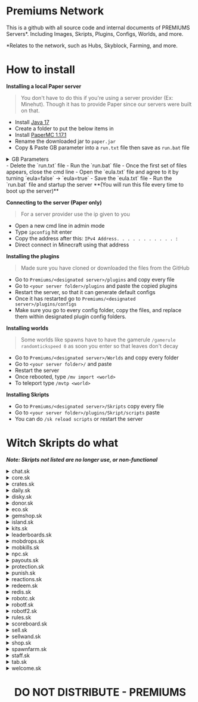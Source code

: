 # Premiums Network
This is a github with all source code and internal documents of PREMIUMS Servers*. Including Images, Skripts, Plugins, Configs, Worlds, and more. 

*Relates to the network, such as Hubs, Skyblock, Farming, and more. 

# How to install
**Installing a local Paper server**
> You don't have to do this if you're using a server provider (Ex: Minehut). Though it has to provide Paper since our servers were built on that. 
- Install [Java 17](https://www.oracle.com/java/technologies/downloads/#java17)
- Create a folder to put the below items in
- Install [PaperMC 1.17.1](https://papermc.io/legacy)
- Rename the downloaded jar to `paper.jar`
- Copy & Paste GB parameter into a `run.txt` file then save as `run.bat` file
<details>
<summary>GB Parameters</summary>

```
1GB Server:
java -Xmx1024M -Xms1024M -jar paper.jar nogui
PAUSE

2GB Server:
java -Xmx2048M -Xms2048M -jar paper.jar nogui
PAUSE

3GB Server:
java -Xmx3072M -Xms3072M -jar paper.jar nogui
PAUSE

4GB Server:
java -Xmx4096M -Xms4096M -jar paper.jar nogui
PAUSE
```
</details>
- Delete the `run.txt` file
- Run the `run.bat` file
- Once the first set of files appears, close the cmd line
- Open the `eula.txt` file and agree to it by turning `eula=false` -> `eula=true`
- Save the `eula.txt` file
- Run the `run.bat` file and startup the server **(You will run this file every time to boot up the server)**

**Connecting to the server (Paper only)**
> For a server provider use the ip given to you
- Open a new cmd line in admin mode
- Type `ipconfig` hit enter
- Copy the address after this: `IPv4 Address. . . . . . . . . . . :`
- Direct connect in Minecraft using that address

**Installing the plugins**
> Made sure you have cloned or downloaded the files from the GitHub
- Go to `Premiums/<designated server>/plugins` and copy every file
- Go to `<your server folder>/plugins` and paste the copied plugins
- Restart the server, so that it can generate default configs
- Once it has restarted go to `Premiums/<designated server>/plugins/configs`
- Make sure you go to every config folder, copy the files, and replace them within designated plugin config folders.

**Installing worlds**
> Some worlds like spawns have to have the gamerule `/gamerule randomtickspeed 0` as soon you enter so that leaves don't decay
- Go to `Premiums/<designated server>/Worlds` and copy every folder
- Go to `<your server folder>/` and paste
- Restart the server
- Once rebooted, type `/mv import <world>`
- To teleport type `/mvtp <world>`

**Installing Skripts** 
- Go to `Premiums/<designated server>/Skripts` copy every file
- Go to `<your server folder>/plugins/Skript/scripts` paste
- You can do `/sk reload scripts` or restart the server

# Witch Skripts do what
***Note: Skripts not listed are no longer use, or non-functional***
<details>
    <summary>chat.sk</summary>
    Formats the chat to include: Ranks, Item formatting ([item]), Player Statics, Pinging, and Message Blocking (Includes set words + Preventing muted players from messaging) 
</details>
<details>
    <summary>core.sk</summary>
    Handles first joins, joins/quits, bossbars, and basic commands such as: `/spawn`, `/tp`, and `/clearlag`
</details>
<details>
    <summary>crates.sk</summary>
    Contains the necessary events and commands to make crates at spawn work. 
</details>
<details>
    <summary>daily.sk</summary>
    A daily reward system for logging on. Uses our DiSky "API" to make sure the player is linked via Discord, and makes sure to give them rewards. 
</details>
<details>
    <summary>disky.sk</summary>
    <pre>You do need to make a bot if not already, and put the API key in from discord development panel </pre>
    This is our DiSky "API". It hosts our bots and connects them to the server. It keeps tracking of linked players, and regular players. It fetches data from Minecraft and presents them on Discord with embeds and or text via commands. There are various commands and discord commands such as: `/link`, `/unlink`, `.link`, `!health`, `!reactions`, `!rules`, `!purge`, `.suggestion`, `.istop`, and `.baltop. *(Note: `!` is an admin command, and `.` is a global command, anyone can use it)*.
</details>
<details>
    <summary>donor.sk</summary>
    Keeps track of donations from Tebex. It hosts an updating npc with the recent donor at spawn. Though we don't use this often. 
</details>
<details>
    <summary>eco.sk</summary>
    Hosts most of our economy commands, balance leaderboards, and use of banknotes. Players can also withdraw their money into banknotes, and admins can handel any players balance or gems. 
</details>
<details>
    <summary>gemshop.sk</summary>
    A GUI shop that allows players to buy various items with their gems. 
</details>
<details>
    <summary>island.sk</summary>
    <pre>This Skript needs a target world, to create this world do `/mv create ul_islands normal -g 
    VoidGenerator:PLAINS -t FLAT`</pre>
    This behemoth Skript handles ALL island generations, island setups, island co-ops, island chatting, island bounds, island homes, island values, island resetting, island visiting/island control, island upgrades, island leaderboard data, and placement of island value blocks. 
</details>
<details>
    <summary>kits.sk</summary>
    A GUI that allows people to get armor sets every set amount of time.
</details>
<details>
    <summary>leaderboards.sk</summary>
    This confusing Skript that goes through island value block data, reaction data, and balance data. To determine the top 10 players and their values for the respective data type. It updates every 15m to reduce lag. It has GUI and holograms to show this outputted and formatted data. It is also sent to our DiSky "API". 
</details>
<details>
    <summary>mobdrops.sk</summary>
    A simple Skript to give more items to certain mob drops. 
</details>
<details>
    <summary>mobkills.sk</summary>
    This Skript handles our crystal system. These "crystals" give gems or cash. They are obtained through killing mobs. 
</details>
<details>
    <summary>npc.sk</summary>
    A Skript that connects to Citizens NPCs to make them better! This Skript gives citizens at spawn GUIs or commands to execute when clicked. 
</details>
<details>
    <summary>payouts.sk</summary>
    A GUI that shows past seasons payouts. This GUI is used when clicking a enchanting table. 
</details>
<details>
    <summary>protection.sk</summary>
    Another behemoth Skript that protects ALL islands and spawn. It contains many checks to prevent: Placing, Breaking, Stealing dropped items, Opening storage containers and or appliances, PvE & PvP, Crop trample, Bows, Offhand, Armor stands, Robots, and Bound Exiting.
</details>
<details>
    <summary>punish.sk</summary>
    A punishment system to ban, tempban, mute, tempmute, and kick players.  
</details>
<details>
    <summary>reactions.sk</summary>
    A chat game created by @NinjaTalonYT (Talon#5793) that contains games such as: math, unscramble, and  first to type. It was supposed to be released on the Minehut marketplace. It is very customizable and effective. 
</details>
<details>
    <summary>redeem.sk</summary>
    This Skript is to redeem codes around spawn to get rewards. By clicking the signs or typing the command in. 
</details>
<details>
    <summary>redis.sk</summary>
    Our connection to our redis database to allow for cross-server staff chat from hub to gamemodes. 
</details>
<details>
    <summary>robotc.sk</summary>
    Handles the GUI menus for robots. Such as coloring, direction, data, and upgrades for them.
</details>
<details>
    <summary>robotf.sk</summary>
    This one handles the command, placing, and breaking of the robots.
</details>
<details>
    <summary>robotf2.sk</summary>
    Handles all logic and what robots do. 
</details>
<details>
    <summary>rules.sk</summary>
    A GUI that showcases our rules on PREMIUMS servers. From little to big offences.  
</details>
<details>
    <summary>scoreboard.sk</summary>
    Displays our scoreboard, shows player data, and server data to the player via a scoreboard. 
</details>
<details>
    <summary>sell.sk</summary>
    Allows the player to sell items for our custom currency. By either `/sell` or `/sell hand`.
</details>
<details>
    <summary>sellwand.sk</summary>
    A custom sellwand that was built to sell items from chest to our custom currency.
</details>
<details>
    <summary>shop.sk</summary>
    A GUI shop built by @KingPr0o7 (KingPr0o7#0007) to let players BUY and SELL items for our custom currency.
</details>
<details>
    <summary>spawnfarm.sk</summary>
    Allows for automatic farming at spawn (If players break crops, it replants them). 
</details>
<details>
    <summary>staff.sk</summary>
    Various staff/admin commands for the server.
</details>
<details>
    <summary>tab.sk</summary>
    Just like scoreboard, just shows different information in TAB.
</details>
<details>
    <summary>welcome.sk</summary>
    Automatic welcoming players to the server. 
</details>

<h1 align="center">DO NOT DISTRIBUTE - PREMIUMS</h1> 
